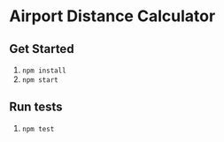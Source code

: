 # Airport Distance Calculator


## Get Started
1. `npm install`
2. `npm start`

## Run tests
1. `npm test`
